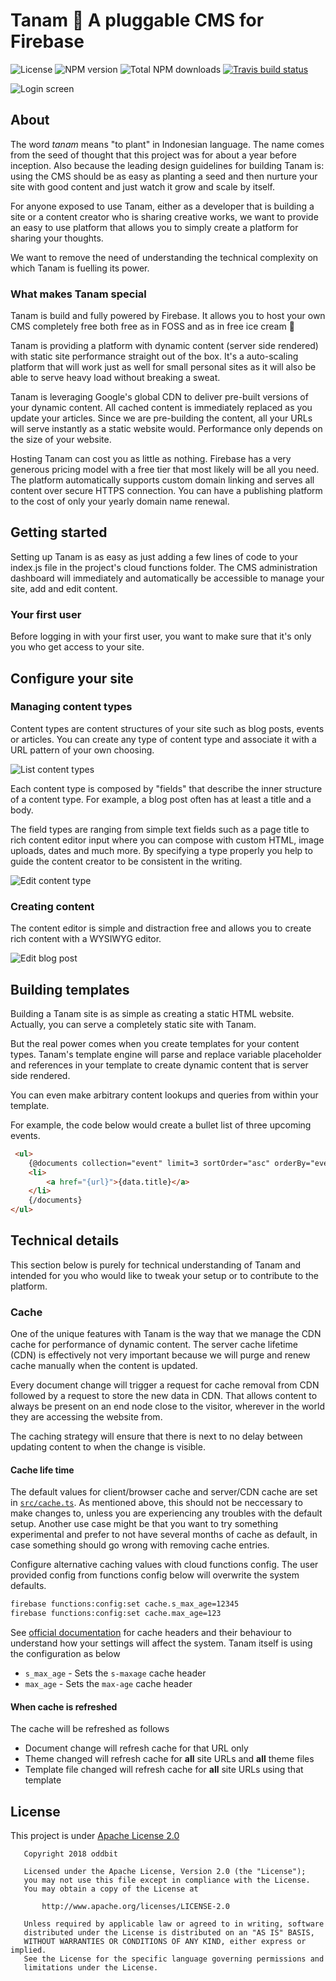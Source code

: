 # Tanam 🌱 A pluggable CMS for Firebase
![License](https://img.shields.io/npm/l/tanam.svg)
![NPM version](https://img.shields.io/npm/v/tanam.svg)
![Total NPM downloads](https://img.shields.io/npm/dt/tanam.svg)
[![Travis build status](https://img.shields.io/travis/oddbit/tanam.svg)](https://travis-ci.org/oddbit/nexudus-js)

![Login screen](/doc/images/login.png)


## About
The word *tanam* means "to plant" in Indonesian language. The name comes from the seed of thought that
this project was for about a year before inception. Also because the leading design guidelines for
building Tanam is: using the CMS should be as easy as planting a seed and then nurture your site
with good content and just watch it grow and scale by itself.

For anyone exposed to use Tanam, either as a developer that is building a site or a content creator who is sharing creative works,
we want to provide an easy to use platform that allows you to simply create a platform for sharing your thoughts.

We want to remove the need of understanding the technical complexity on which Tanam is fuelling its power.

### What makes Tanam special
Tanam is build and fully powered by Firebase. It allows you to host your own CMS completely free
both free as in FOSS and as in free ice cream 🍦

Tanam is providing a platform with dynamic content (server side rendered) with static site performance
straight out of the box. It's a auto-scaling platform that will work just as well for small personal
sites as it will also be able to serve heavy load without breaking a sweat.

Tanam is leveraging Google's global CDN to deliver pre-built versions of your dynamic content.
All cached content is immediately replaced as you update your articles. Since we are pre-building
the content, all your URLs will serve instantly as a static website would. Performance only depends
on the size of your website.

Hosting Tanam can cost you as little as nothing. Firebase has a very generous pricing model with
a free tier that most likely will be all you need. The platform automatically supports custom
domain linking and serves all content over secure HTTPS connection. You can have a publishing
platform to the cost of only your yearly domain name renewal.

## Getting started
Setting up Tanam is as easy as just adding a few lines of code to your index.js file in the project's cloud functions folder.
The CMS administration dashboard will immediately and automatically be accessible to manage your site, add and edit content.

### Your first user
Before logging in with your first user, you want to make sure that it's only you who get access to your site.

## Configure your site

### Managing content types
Content types are content structures of your site such as blog posts, events or articles.
You can create any type of content type and associate it with a URL pattern of your own choosing.

![List content types](/doc/images/content-types-list.png)

Each content type is composed by "fields" that describe the inner structure of a content type.
For example, a blog post often has at least a title and a body.

The field types are ranging from simple text fields such as a page title to rich content editor input
where you can compose with custom HTML, image uploads, dates and much more. By specifying a type
properly you help to guide the content creator to be consistent in the writing.

![Edit content type](/doc/images/content-types-edit.png)

### Creating content
The content editor is simple and distraction free and allows you to create rich content with a WYSIWYG
editor.

![Edit blog post](/doc/images/blog-edit.png)

## Building templates
Building a Tanam site is as simple as creating a static HTML website. Actually, you can serve a
completely static site with Tanam.

But the real power comes when you create templates for your content types. Tanam's template
engine will parse and replace variable placeholder and references in your template to create
dynamic content that is server side rendered.

You can even make arbitrary content lookups and queries from within your template.

For example, the code below would create a bullet list of three upcoming events.

```html
 <ul>
    {@documents collection="event" limit=3 sortOrder="asc" orderBy="eventData"}
    <li>
        <a href="{url}">{data.title}</a>
    </li>
    {/documents}
</ul>
```

## Technical details
This section below is purely for technical understanding of Tanam and intended for you who
would like to tweak your setup or to contribute to the platform.

### Cache
One of the unique features with Tanam is the way that we manage the CDN cache for performance
of dynamic content. The server cache lifetime (CDN) is effectively not very important because
we will purge and renew cache manually when the content is updated.

Every document change will trigger a request for cache removal from CDN followed by a request
to store the new data in CDN. That allows content to always be present on an end node close
to the visitor, wherever in the world they are accessing the website from.

The caching strategy will ensure that there is next to no delay between updating content to
when the change is visible.

#### Cache life time
The default values for client/browser cache and server/CDN cache are set in
[`src/cache.ts`](src/cache.ts). As mentioned above, this should not be neccessary to make
changes to, unless you are experiencing any troubles with the default setup. Another use case
might be that you want to try something experimental and prefer to not have several months of
cache as default, in case something should go wrong with removing cache entries.

Configure alternative caching values with cloud functions config. The user provided config
from functions config below will overwrite the system defaults.

```bash
firebase functions:config:set cache.s_max_age=12345
firebase functions:config:set cache.max_age=123
```

See [official documentation](https://developer.mozilla.org/en-US/docs/Web/HTTP/Headers/Cache-Control)
for cache headers and their behaviour to understand how your settings will affect the system.
Tanam itself is using the configuration as below

 * `s_max_age` - Sets the `s-maxage` cache header
 * `max_age` - Sets the `max-age` cache header


#### When cache is refreshed
The cache will be refreshed as follows

 * Document change will refresh cache for that URL only
 * Theme changed will refresh cache for **all** site URLs and **all** theme files
 * Template file changed will refresh cache for **all** site URLs using that template

## License
This project is under [Apache License 2.0](LICENSE)

```
   Copyright 2018 oddbit

   Licensed under the Apache License, Version 2.0 (the "License");
   you may not use this file except in compliance with the License.
   You may obtain a copy of the License at

       http://www.apache.org/licenses/LICENSE-2.0

   Unless required by applicable law or agreed to in writing, software
   distributed under the License is distributed on an "AS IS" BASIS,
   WITHOUT WARRANTIES OR CONDITIONS OF ANY KIND, either express or implied.
   See the License for the specific language governing permissions and
   limitations under the License.
```
